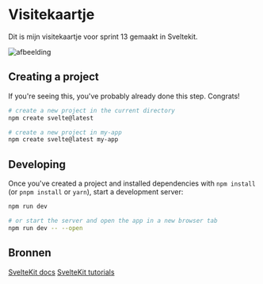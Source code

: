 # Visitekaartje

Dit is mijn visitekaartje voor sprint 13 gemaakt in Sveltekit.

![afbeelding](https://user-images.githubusercontent.com/26089533/189639113-68301019-b1b4-4693-800c-161f346cb2c9.png)


## Creating a project

If you're seeing this, you've probably already done this step. Congrats!

```bash
# create a new project in the current directory
npm create svelte@latest

# create a new project in my-app
npm create svelte@latest my-app
```

## Developing

Once you've created a project and installed dependencies with `npm install` (or `pnpm install` or `yarn`), start a development server:

```bash
npm run dev

# or start the server and open the app in a new browser tab
npm run dev -- --open
```

## Bronnen

[SvelteKit docs](https://kit.svelte.dev/docs/introduction)
[SvelteKit tutorials](https://www.youtube.com/watch?v=9OlLxkaeVvw&list=PL4cUxeGkcC9hpM9ARM59Ve3jqcb54dqiP)
